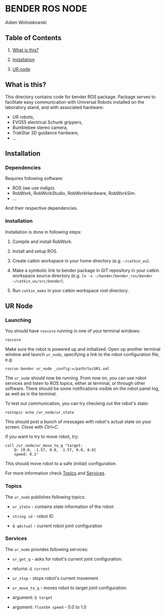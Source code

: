 BENDER ROS NODE
===============
_Adam Wolniakowski_


Table of Contents
-----------------

1. [What is this?](#what-is-this)

2. [Installation](#installation)

3. [UR node](#ur-node)


What is this?
-------------
This directory contains code for bender ROS package. Package serves to
facilitate easy communication with Universal Robots installed on the
laboratory stand, and with associated hardware:

* UR robots,
* EVG55 electrical Schunk grippers,
* Bumblebee stereo camera,
* TrakStar 3D guidance hardware,
* ...


Installation
------------
### Dependencies
Requires following software:

* ROS (we use _indigo_).
* RobWork, RobWorkStudio, RobWorkHardware, RobWorkSim.
* ...

And their respective dependencies.


### Installation
Installation is done in following steps:

1. Compile and install RobWork.

2. Install and setup ROS.

3. Create catkin workspace in your home directory (e.g. `~/catkin_ws`).

4. Make a symbolic link to bender package in GIT repository in your
catkin workspace source directory (e.g. `ln -s ~/bender/bender_ros/bender ~/catkin_ws/src/bender`).

5. Run `catkin_make` in your catkin workspace root directory.


UR Node
-------
### Launching
You should have `roscore` running in one of your terminal windows:

	roscore
	
Make sure the robot is powered up and initialized. Open up another
terminal window and launch `ur_node`, specifying a link to the robot
configuration file, e.g:

	rosrun bender ur_node _config:=/path/to/UR1.xml
	
The `ur_node` should now be running. From now on, you can use robot services
and listen to ROS topics, either at terminal, or through other software.
There should be some notifications visible on the robot panel log, as well
as in the terminal.

To test out communication, you can try checking out the robot's state:

	rostopic echo /ur_node/ur_state
	
This should post a bunch of messages with robot's actual state on your screen.
Close with *Ctrl+C*.

If you want to try to move robot, try:

	call /ur_node/ur_move_to_q "target:
		Q: [0.0, -1.57, 0.0, -1.57, 0.0, 0.0]
		speed: 0.1"

This should move robot to a safe (initial) configuration.

For more information check [Topics](#topics) and [Services](#services).


### Topics
The `ur_node` publishes following topics:

* `ur_state` - contains state information of the robot:

 * `string id` - robot ID
 
 * `Q qActual` - current robot joint configuration


### Services
The `ur_node` provides following services:

* `ur_get_q` - asks for robot's current joint configuration:
 
 * returns: `Q current`

* `ur_stop` - stops robot's current movement

* `ur_move_to_q` - moves robot to target joint configuration:

 * argument: `Q target`
 
 * argument: `float64 speed` - 0.0 to 1.0

